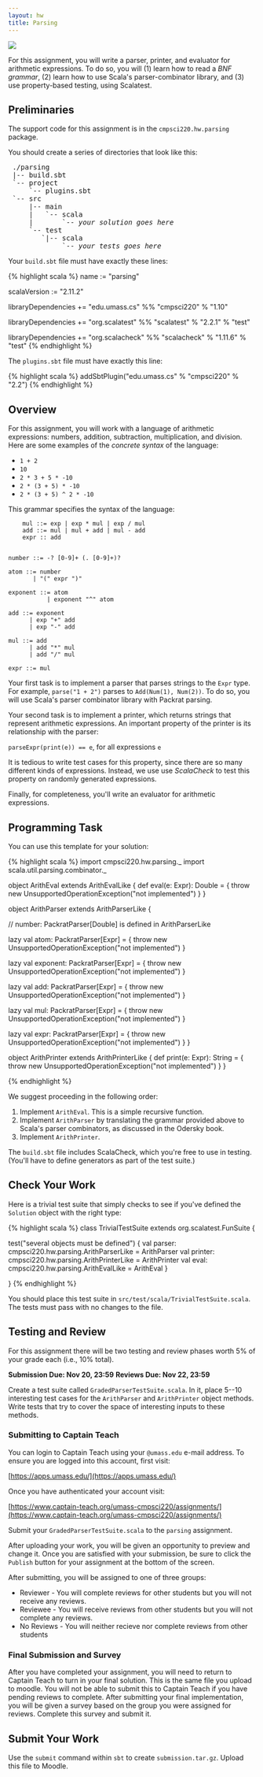 ```yaml
---
layout: hw
title: Parsing
---
```


<a href="http://xkcd.com/1171/"><img src="http://imgs.xkcd.com/comics/perl_problems.png"></a>

For this assignment, you will write a parser, printer, and evaluator for arithmetic
expressions.  To do so, you will (1) learn how to read a *BNF grammar*, (2)
learn how to use Scala's parser-combinator library, and (3) use property-based
testing, using Scalatest.

## Preliminaries

The support code for this assignment is in the `cmpsci220.hw.parsing` package.

You should create a series of directories that look like this:

<pre>
 ./parsing
 |-- build.sbt
 `-- project
     `-- plugins.sbt
 `-- src
     |-- main
     |   `-- scala
     |       `-- <i>your solution goes here</i>
     `-- test
        `|-- scala
             `-- <i>your tests goes here</i>
</pre>

Your `build.sbt` file must have exactly these lines:

{% highlight scala %}
name := "parsing"

scalaVersion := "2.11.2"

libraryDependencies += "edu.umass.cs" %% "cmpsci220" % "1.10"

libraryDependencies += "org.scalatest" %% "scalatest" % "2.2.1" % "test"

libraryDependencies += "org.scalacheck" %% "scalacheck" % "1.11.6" % "test"
{% endhighlight %}

The `plugins.sbt` file must have exactly this line:

{% highlight scala %}
addSbtPlugin("edu.umass.cs" % "cmpsci220" % "2.2")
{% endhighlight %}

## Overview

For this assignment, you will work with a language of arithmetic expressions:
numbers, addition, subtraction, multiplication, and division. Here are some
examples of the *concrete syntax* of the language:

- `1 + 2`
- `10`
- `2 * 3 + 5 * -10`
- `2 * (3 + 5) * -10`
- `2 * (3 + 5) ^ 2 * -10`

This grammar specifies the syntax of the language:

        mul ::= exp | exp * mul | exp / mul
        add ::= mul | mul + add | mul - add
        expr :: add


    number ::= -? [0-9]+ (. [0-9]+)?

    atom ::= number
           | "(" expr ")"

    exponent ::= atom
               | exponent "^" atom

    add ::= exponent
          | exp "+" add
          | exp "-" add

    mul ::= add
          | add "*" mul
          | add "/" mul

    expr ::= mul

Your first task is to implement a parser that parses strings to the `Expr`
type. For example, `parse("1 + 2")` parses to `Add(Num(1), Num(2))`.
To do so, you will use Scala's parser combinator library with Packrat parsing.

Your second task is to implement a printer, which returns strings that represent
arithmetic expressions. An important property of the printer is its relationship
with the parser:

`parseExpr(print(e)) == e`, for all expressions `e`

It is tedious to write test cases for this property, since there are so many
different kinds of expressions. Instead, we use use *ScalaCheck* to test this
property on randomly generated expressions.

Finally, for completeness, you'll write an evaluator for arithmetic expressions.

## Programming Task

You can use this template for your solution:

{% highlight scala %}
import cmpsci220.hw.parsing._
import scala.util.parsing.combinator._

object ArithEval extends ArithEvalLike {
  def eval(e: Expr): Double = {
    throw new UnsupportedOperationException("not implemented")
  }
}

object ArithParser extends ArithParserLike {

  // number: PackratParser[Double] is defined in ArithParserLike

  lazy val atom: PackratParser[Expr] = {
    throw new UnsupportedOperationException("not implemented")
  }

  lazy val exponent: PackratParser[Expr] = {
    throw new UnsupportedOperationException("not implemented")
  }

  lazy val add: PackratParser[Expr] = {
    throw new UnsupportedOperationException("not implemented")
  }

  lazy val mul: PackratParser[Expr] = {
    throw new UnsupportedOperationException("not implemented")
  }

  lazy val expr: PackratParser[Expr] = {
    throw new UnsupportedOperationException("not implemented")
  }
}

object ArithPrinter extends ArithPrinterLike {
  def print(e: Expr): String = {
    throw new UnsupportedOperationException("not implemented")
  }
}

{% endhighlight %}

We suggest proceeding in the following order:

1. Implement `ArithEval`. This is a simple recursive function.
2. Implement `ArithParser` by translating the grammar provided above to Scala's
   parser combinators, as discussed in the Odersky book.
3. Implement `ArithPrinter`.

The `build.sbt` file includes ScalaCheck, which you're free to use in testing.
(You'll have to define generators as part of the test suite.)

## Check Your Work

Here is a trivial test suite that simply checks to see if you've defined
the `Solution` object with the right type:

{% highlight scala %}
class TrivialTestSuite extends org.scalatest.FunSuite {

  test("several objects must be defined") {
    val parser: cmpsci220.hw.parsing.ArithParserLike = ArithParser
    val printer: cmpsci220.hw.parsing.ArithPrinterLike = ArithPrinter
    val eval: cmpsci220.hw.parsing.ArithEvalLike = ArithEval
  }

}
{% endhighlight %}

You should place this test suite in `src/test/scala/TrivialTestSuite.scala`.
The tests must pass with no changes to the file.

## <a name="review"></a>Testing and Review

For this assignment there will be two testing and review phases worth 5%
of your grade each (i.e., 10% total).

**Submission Due: Nov 20, 23:59**
**Reviews Due: Nov 22, 23:59**

Create a test suite called `GradedParserTestSuite.scala`. In it, place 5--10
interesting test cases for the `ArithParser` and `ArithPrinter` object methods.
Write tests that try to cover the space of interesting inputs to these
methods.

### Submitting to Captain Teach

You can login to Captain Teach using your `@umass.edu` e-mail address. To
ensure you are logged into this account, first visit:

[https://apps.umass.edu/](https://apps.umass.edu/)

Once you have authenticated your account visit:

[https://www.captain-teach.org/umass-cmpsci220/assignments/](https://www.captain-teach.org/umass-cmpsci220/assignments/)

Submit your `GradedParserTestSuite.scala` to the `parsing` assignment.

After uploading your work, you will be given an opportunity to preview and
change it. Once you are satisfied with your submission, be sure to click
the `Publish` button for your assignment at the bottom of the screen.

After submitting, you will be assigned to one of three groups:

  * Reviewer - You will complete reviews for other students but you will
    not receive any reviews.
  * Reviewee - You will receive reviews from other students but you will
    not complete any reviews.
  * No Reviews - You will neither recieve nor complete reviews from other
    students

### Final Submission and Survey

After you have completed your assignment, you will need to return to Captain
Teach to turn in your final solution. This is the same file you upload to 
moodle. You will not be able to submit this to Captain Teach if you have
pending reviews to complete. After submitting your final implementation,
you will be given a survey based on the group you were assigned for reviews.
Complete this survey and submit it.

## Submit Your Work

Use the `submit` command within `sbt` to create `submission.tar.gz`. Upload
this file to Moodle.
